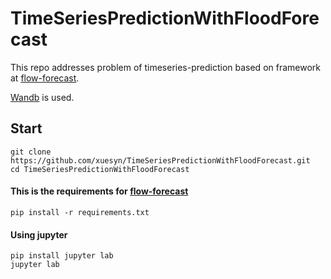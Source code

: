 # TimeSeriesPredictionWithFloodForecast

This repo addresses problem of timeseries-prediction based on framework at [flow-forecast](https://github.com/AIStream-Peelout/flow-forecast). 

[Wandb](https://wandb.ai/) is used.

## Start

```
git clone https://github.com/xuesyn/TimeSeriesPredictionWithFloodForecast.git
cd TimeSeriesPredictionWithFloodForecast
```

#### This is the requirements for [flow-forecast](https://github.com/AIStream-Peelout/flow-forecast)
```
pip install -r requirements.txt
```

#### Using jupyter
```
pip install jupyter lab
jupyter lab
```
